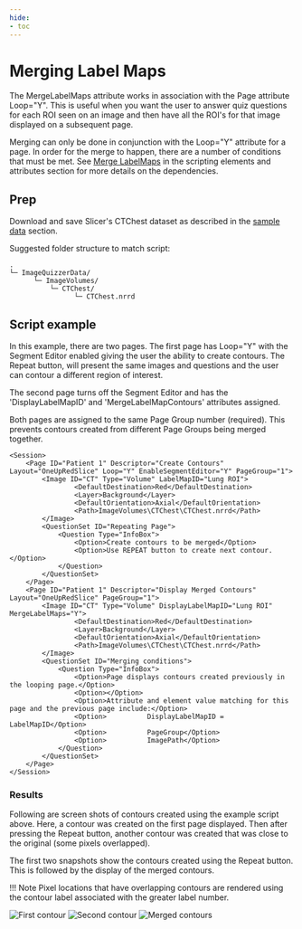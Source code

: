 ```yaml
---
hide:
- toc
---
```

<!-- let javascript handle toc on left sidebar -->
# Merging Label Maps

The MergeLabelMaps attribute works in association with the Page attribute Loop="Y". 
This is useful when you want the user to answer quiz questions for each ROI seen on an image
and then have all the ROI's for that image displayed on a subsequent page.

Merging can only be done in conjunction with the Loop="Y" attribute for a page. In order for the 
merge to happen, there are a number of conditions that must be met. See [Merge LabelMaps](../elements_attributes/image/merge_labelmaps.md) in the
scripting elements and attributes section for more details on the dependencies.



## Prep

Download and save Slicer's CTChest dataset as described in the [sample data](sample_data.md#slicer-sample-datasets) section.

Suggested folder structure to match script:
```
.
└─ ImageQuizzerData/
      └─ ImageVolumes/
          └─ CTChest/
                └─ CTChest.nrrd
```


## Script example

In this example, there are two pages. 
The first page has Loop="Y" with the Segment Editor enabled giving the user the ability to create contours.
The Repeat button, will present the same images and questions and the user can contour a different region of interest.

The second page turns off the Segment Editor and has the 'DisplayLabelMapID' and 'MergeLabelMapContours' attributes
assigned.


Both pages are assigned to the same Page Group number (required). This prevents contours
created from different Page Groups being merged together.

```
<Session>
	<Page ID="Patient 1" Descriptor="Create Contours" Layout="OneUpRedSlice" Loop="Y" EnableSegmentEditor="Y" PageGroup="1">
		<Image ID="CT" Type="Volume" LabelMapID="Lung ROI">
				<DefaultDestination>Red</DefaultDestination>
				<Layer>Background</Layer>
				<DefaultOrientation>Axial</DefaultOrientation>
				<Path>ImageVolumes\CTChest\CTChest.nrrd</Path>
		</Image>
		<QuestionSet ID="Repeating Page">
			<Question Type="InfoBox">
				<Option>Create contours to be merged</Option>
				<Option>Use REPEAT button to create next contour.</Option>
			</Question>
		</QuestionSet>
	</Page>
	<Page ID="Patient 1" Descriptor="Display Merged Contours" Layout="OneUpRedSlice" PageGroup="1">
		<Image ID="CT" Type="Volume" DisplayLabelMapID="Lung ROI" MergeLabelMaps="Y">
				<DefaultDestination>Red</DefaultDestination>
				<Layer>Background</Layer>
				<DefaultOrientation>Axial</DefaultOrientation>
				<Path>ImageVolumes\CTChest\CTChest.nrrd</Path>
		</Image>
		<QuestionSet ID="Merging conditions">
			<Question Type="InfoBox">
				<Option>Page displays contours created previously in the looping page.</Option>
				<Option></Option>
				<Option>Attribute and element value matching for this page and the previous page include:</Option>
				<Option>          DisplayLabelMapID = LabelMapID</Option>
				<Option>          PageGroup</Option>
				<Option>          ImagePath</Option>
			</Question>
		</QuestionSet>
	</Page>
</Session>
```

### Results

Following are screen shots of contours created using the example script above. 
Here, a contour was created on the first page displayed. Then after pressing the Repeat button,
another contour was created that was close to the original (some pixels overlapped).

The first two snapshots show the contours created using the Repeat button.
This is followed by the display of the merged contours.

!!! Note
	Pixel locations that have overlapping contours are rendered using the contour label associated with the greater label number.
	
![First contour](../assets/example_mergeLabelMaps_contour1.png)
![Second contour](../assets/example_mergeLabelMaps_contour2.png)
![Merged contours](../assets/example_mergeLabelMaps_merged.png)